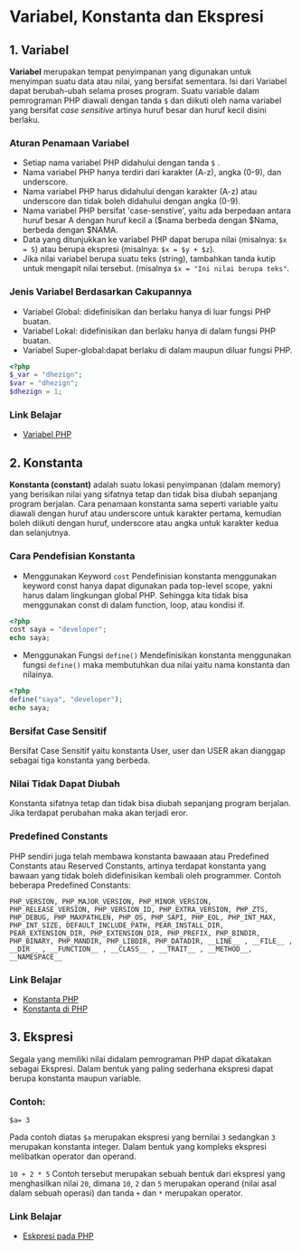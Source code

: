# Variabel, Konstanta dan Ekspresi

## 1. Variabel

__Variabel__ merupakan tempat penyimpanan yang digunakan untuk menyimpan suatu data atau nilai, yang bersifat sementara. 
Isi dari Variabel dapat berubah-ubah selama proses program. Suatu variable dalam pemrograman PHP diawali dengan tanda `$` dan diikuti oleh nama variabel yang bersifat _case sensitive_ artinya huruf besar dan huruf kecil disini berlaku.

### Aturan Penamaan Variabel 

* Setiap nama variabel PHP didahului dengan tanda `$` .
* Nama variabel PHP hanya terdiri dari karakter (A-z), angka (0-9), dan underscore.
* Nama variabel PHP harus didahului dengan karakter (A-z) atau underscore dan tidak boleh didahului dengan angka (0-9).
* Nama variabel PHP bersifat 'case-senstive', yaitu ada berpedaan antara huruf besar A dengan huruf kecil a ($nama berbeda dengan $Nama, berbeda dengan $NAMA.
* Data yang ditunjukkan ke variabel PHP dapat berupa nilai (misalnya: `$x = 5`) atau berupa ekspresi (misalnya: `$x = $y + $z`).
* Jika nilai variabel berupa suatu teks (string), tambahkan tanda kutip untuk mengapit nilai tersebut. (misalnya `$x = "Ini nilai berupa teks"`.

### Jenis Variabel Berdasarkan Cakupannya

* Variabel Global: didefinisikan dan berlaku hanya di luar fungsi PHP buatan.
* Variabel Lokal: didefinisikan dan berlaku hanya di dalam fungsi PHP buatan.
* Variabel Super-global:dapat berlaku di dalam maupun diluar fungsi PHP.

```php
<?php
$_var = "dhezign";
$var = "dhezign";
$dhezign = 1;
```

### Link Belajar

* [Variabel PHP](http://m261an.com/belajar-php/PHPa_VariabelKonstanta.php)


## 2. Konstanta

__Konstanta (constant)__ adalah suatu lokasi penyimpanan (dalam memory) yang berisikan nilai yang sifatnya tetap dan tidak bisa diubah sepanjang program berjalan.
Cara penamaan konstanta sama seperti variable yaitu diawali dengan huruf atau underscore untuk karakter pertama, kemudian boleh diikuti dengan huruf, underscore atau angka untuk karakter kedua dan selanjutnya.
### Cara Pendefisian Konstanta
* Menggunakan Keyword `cost`
Pendefinisian konstanta menggunakan keyword const hanya dapat digunakan pada top-level scope, yakni harus dalam lingkungan global PHP. 
Sehingga kita tidak bisa menggunakan const di dalam function, loop, atau kondisi if.

```php
<?php 
cost saya = "developer";
echo saya;
```

* Menggunakan Fungsi `define()`
Mendefinisikan konstanta menggunakan fungsi `define()` maka membutuhkan dua nilai yaitu nama konstanta dan nilainya.

```php
<?php
define("saya", "developer");
echo saya;
```

### Bersifat Case Sensitif

Bersifat Case Sensitif yaitu konstanta User, user dan USER akan dianggap sebagai tiga konstanta yang berbeda.

### Nilai Tidak Dapat Diubah

Konstanta sifatnya tetap dan tidak bisa diubah sepanjang program berjalan. Jika terdapat perubahan maka akan terjadi eror.

### Predefined Constants

PHP sendiri juga telah membawa konstanta bawaaan atau Predefined Constants atau Reserved Constants, artinya terdapat konstanta yang bawaan yang tidak boleh didefinisikan kembali oleh programmer. Contoh beberapa Predefined Constants:

`PHP_VERSION, PHP_MAJOR_VERSION, PHP_MINOR_VERSION, PHP_RELEASE_VERSION, PHP_VERSION_ID, PHP_EXTRA_VERSION, PHP_ZTS, PHP_DEBUG, PHP_MAXPATHLEN, PHP_OS, PHP_SAPI, PHP_EOL, PHP_INT_MAX, PHP_INT_SIZE, DEFAULT_INCLUDE_PATH, PEAR_INSTALL_DIR, PEAR_EXTENSION_DIR, PHP_EXTENSION_DIR, PHP_PREFIX, PHP_BINDIR, PHP_BINARY, PHP_MANDIR, PHP_LIBDIR, PHP_DATADIR, __LINE__ , __FILE__ , __DIR__ , __FUNCTION__ , __CLASS__ , __TRAIT__ , __METHOD__, __NAMESPACE__`

### Link Belajar

* [Konstanta PHP](http://php.net/manual/en/reserved.constants.php)
* [Konstanta di PHP](https://khoerodin.id/others/konstanta-dalam-php/)


## 3. Ekspresi
Segala yang memiliki nilai didalam pemrograman PHP dapat dikatakan sebagai Ekspresi. Dalam bentuk yang paling sederhana ekspresi dapat berupa konstanta maupun variable.

### Contoh:
`$a= 3`

Pada contoh diatas `$a` merupakan ekspresi yang bernilai `3` sedangkan `3` merupakan konstanta integer. 
Dalam bentuk yang kompleks ekspresi melibatkan operator dan operand.

`10 + 2 * 5`
Contoh tersebut merupakan sebuah bentuk dari ekspresi yang menghasilkan nilai `20`, dimana `10`, `2` dan `5` merupakan operand (nilai asal dalam sebuah operasi) dan tanda `+` dan `*` merupakan operator.

### Link Belajar

* [Eskpresi pada PHP](http://puroza.blogspot.co.id/2013/04/ekspresi-dasar-pemrograman-php.html#.WemeevmCy00)
